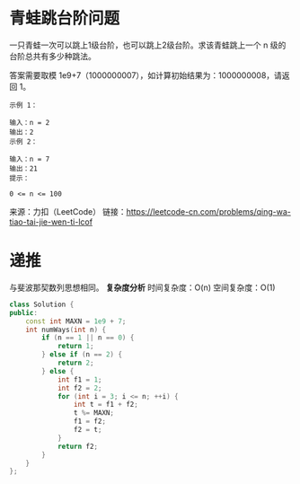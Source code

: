 # 青蛙跳台阶问题

一只青蛙一次可以跳上1级台阶，也可以跳上2级台阶。求该青蛙跳上一个 n 级的台阶总共有多少种跳法。

答案需要取模 1e9+7（1000000007），如计算初始结果为：1000000008，请返回 1。

```
示例 1：

输入：n = 2
输出：2
示例 2：

输入：n = 7
输出：21
提示：

0 <= n <= 100
```
来源：力扣（LeetCode）
链接：https://leetcode-cn.com/problems/qing-wa-tiao-tai-jie-wen-ti-lcof

# 递推
与斐波那契数列思想相同。
**复杂度分析**
时间复杂度：O(n)
空间复杂度：O(1)
```cpp
class Solution {
public:
    const int MAXN = 1e9 + 7;
    int numWays(int n) {
        if (n == 1 || n == 0) {
            return 1;
        } else if (n == 2) {
            return 2;
        } else {
            int f1 = 1;
            int f2 = 2;
            for (int i = 3; i <= n; ++i) {
                int t = f1 + f2;
                t %= MAXN;
                f1 = f2;
                f2 = t;
            }
            return f2;
        }
    }
};
```